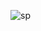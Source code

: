 ![sp](https://github.com/vaibhav0513/Spotify-Clone/assets/141541491/70d2821c-3da6-41d9-ad05-962932f64f52)
